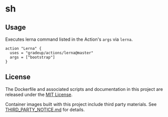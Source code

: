 # sh

## Usage

Executes lerna command listed in the Action's `args` via `lerna`.

```
action "Lerna" {
  uses = "gradeup/actions/lerna@master"
  args = ["bootstrap"]
}
```

## License

The Dockerfile and associated scripts and documentation in this project are released under the [MIT License](LICENSE).

Container images built with this project include third party materials. See [THIRD_PARTY_NOTICE.md](THIRD_PARTY_NOTICE.md) for details.
